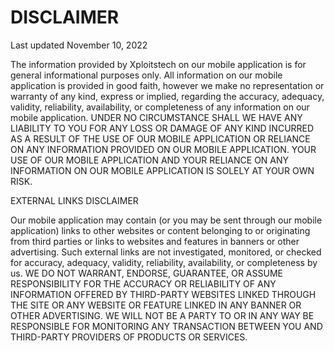 # DISCLAIMER

Last updated November 10, 2022

The information provided by Xploitstech  on our mobile application is for general informational purposes only. All information on our mobile application is provided in good faith, however we make no representation or warranty of any kind, express or implied, regarding the accuracy, adequacy, validity, reliability, availability, or completeness of any information on our mobile application. UNDER NO CIRCUMSTANCE SHALL WE HAVE ANY LIABILITY TO YOU FOR ANY LOSS OR DAMAGE OF ANY KIND INCURRED AS A RESULT OF THE USE OF OUR MOBILE APPLICATION OR RELIANCE ON ANY INFORMATION PROVIDED ON OUR MOBILE APPLICATION. YOUR USE OF OUR MOBILE APPLICATION AND YOUR RELIANCE ON ANY INFORMATION ON OUR MOBILE APPLICATION IS SOLELY AT YOUR OWN RISK.

EXTERNAL LINKS DISCLAIMER

Our mobile application may contain (or you may be sent through our mobile application) links to other websites or content belonging to or originating from third parties or links to websites and features in banners or other advertising. Such external links are not investigated, monitored, or checked for accuracy, adequacy, validity, reliability, availability, or completeness by us. WE DO NOT WARRANT, ENDORSE, GUARANTEE, OR ASSUME RESPONSIBILITY FOR THE ACCURACY OR RELIABILITY OF ANY INFORMATION OFFERED BY THIRD-PARTY WEBSITES LINKED THROUGH THE SITE OR ANY WEBSITE OR FEATURE LINKED IN ANY BANNER OR OTHER ADVERTISING. WE WILL NOT BE A PARTY TO OR IN ANY WAY BE RESPONSIBLE FOR MONITORING ANY TRANSACTION BETWEEN YOU AND THIRD-PARTY PROVIDERS OF PRODUCTS OR SERVICES.
